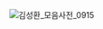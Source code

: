 ![김성환_모음사전_0915](https://user-images.githubusercontent.com/40762499/190358307-56b59dc3-7126-4299-bd21-5d0e90523151.png)
